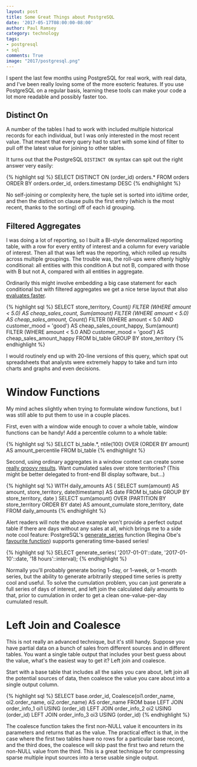 ```yaml
---
layout: post
title: Some Great Things about PostgreSQL
date: '2017-05-17T08:00:00-08:00'
author: Paul Ramsey
category: technology
tags:
- postgresql
- sql
comments: True
image: "2017/postgresql.png"
---
```


I spent the last few months using PostgreSQL for real work, with real data, and I've been really loving some of the more esoteric features. If you use PostgreSQL on a regular basis, learning these tools can make your code a lot more readable and possibly faster too.


## Distinct On

A number of the tables I had to work with included multiple historical records for each individual, but I was only interested in the most recent value. That meant that every query had to start with some kind of filter to pull off the latest value for joining to other tables.

It turns out that the PostgreSQL `DISTINCT ON` syntax can spit out the right answer very easily:

{% highlight sql %}
SELECT DISTINCT ON (order_id) orders.*
FROM orders
ORDER BY orders.order_id, orders.timestamp DESC
{% endhighlight %}

No self-joining or complexity here, the tuple set is sorted into id/time order, and then the distinct on clause pulls the first entry (which is the most recent, thanks to the sorting) off of each id grouping.


## Filtered Aggregates

I was doing a lot of reporting, so I built a BI-style denormalized reporting table, with a row for every entity of interest and a column for every variable of interest. Then all that was left was the reporting, which rolled up results across multiple groupings. The trouble was, the roll-ups were oftenly highly conditional: all entities with this condition A but not B, compared with those with B but not A, compared with all entities in aggregate. 

Ordinarily this might involve embedding a big case statement for each conditional but with filtered aggregates we get a nice terse layout that also [evaluates faster](http://www.cybertec.at/postgresql-9-4-aggregation-filters-they-do-pay-off/).

{% highlight sql %}
SELECT
    store_territory,
    Count(*) FILTER (WHERE amount < 5.0) 
        AS cheap_sales_count,
    Sum(amount) FILTER (WHERE amount < 5.0) 
        AS cheap_sales_amount,
    Count(*) FILTER (WHERE amount < 5.0 AND customer_mood = 'good') 
        AS cheap_sales_count_happy,
    Sum(amount) FILTER (WHERE amount < 5.0 AND customer_mood = 'good')
        AS cheap_sales_amount_happy
FROM bi_table
GROUP BY store_territory
{% endhighlight %}
    
I would routinely end up with 20-line versions of this query, which spat out spreadsheets that analysts were extremely happy to take and turn into charts and graphs and even decisions.

    
# Window Functions

My mind aches slightly when trying to formulate window functions, but I was still able to put them to use in a couple places.

First, even with a window wide enough to cover a whole table, window functions can be handy! Add a percentile column to a whole table:

{% highlight sql %}
SELECT bi_table.*, 
    ntile(100) OVER (ORDER BY amount) 
        AS amount_percentile
FROM bi_table
{% endhighlight %}
    
Second, using ordinary aggregates in a window context can create some [really groovy results](https://stackoverflow.com/questions/22841206/calculating-cumulative-sum-in-postgresql). Want cumulated sales over store territories? (This might be better delegated to front-end BI display software, but...)

{% highlight sql %}
WITH daily_amounts AS (
    SELECT 
        sum(amount) AS amount,
        store_territory,
        date(timestamp) AS date
    FROM bi_table
    GROUP BY store_territory, date
)
SELECT 
    sum(amount) OVER (PARTITION BY store_territory ORDER BY date) 
        AS amount_cumulate
    store_territory, date
FROM daily_amounts
{% endhighlight %}
    
Alert readers will note the above example won't provide a perfect output table if there are days without any sales at all, which brings me to a side note cool feature: PostgreSQL's [generate_series](https://www.postgresql.org/docs/current/static/functions-srf.html) function (Regina Obe's [favourite function](http://www.bostongis.com/blog/index.php?/categories/13-generate_series)) supports generating time-based series!

{% highlight sql %}
SELECT generate_series(
    '2017-01-01'::date, 
    '2017-01-10'::date, 
    '18 hours'::interval);
{% endhighlight %}
        
Normally you'll probably generate boring 1-day, or 1-week, or 1-month series, but the ability to generate arbitrarily stepped time series is pretty cool and useful. To solve the cumulation problem, you can just generate a full series of days of interest, and left join the calculated daily amounts to that, prior to cumulation in order to get a clean one-value-per-day cumulated result.


# Left Join and Coalesce

This is not really an advanced technique, but it's still handy. Suppose you have partial data on a bunch of sales from different sources and in different tables. You want a single table output that includes your best guess about the value, what's the easiest way to get it? Left join and coalesce.

Start with a base table that includes all the sales you care about, left join all the potential sources of data, then coalesce the value you care about into a single output column.

{% highlight sql %}
SELECT
    base.order_id,
    Coalesce(oi1.order_name, oi2.order_name, oi2.order_name) 
        AS order_name
FROM base
LEFT JOIN order_info_1 oi1 USING (order_id)
LEFT JOIN order_info_2 oi2 USING (order_id)
LEFT JOIN order_info_3 oi3 USING (order_id)
{% endhighlight %}
    
The coalesce function takes the first non-NULL value it encounters in its parameters and returns that as the value. The practical effect is that, in the case where the first two tables have no rows for a particular base record, and the third does, the coalesce will skip past the first two and return the non-NULL value from the third. This is a great technique for compressing sparse multiple input sources into a terse usable single output.


